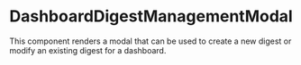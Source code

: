 # DashboardDigestManagementModal

This component renders a modal that can be used to create a new digest or modify an existing
digest for a dashboard.
